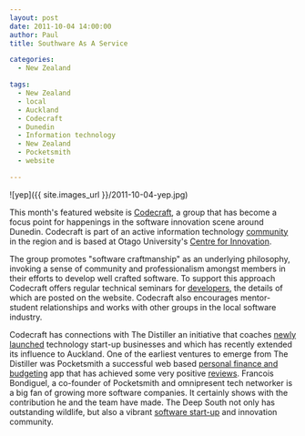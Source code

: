 ```yaml
---
layout: post
date: 2011-10-04 14:00:00
author: Paul
title: Southware As A Service

categories:
  - New Zealand

tags:
  - New Zealand
  - local
  - Auckland
  - Codecraft
  - Dunedin
  - Information technology
  - New Zealand
  - Pocketsmith
  - website

---
```


![yep]({{ site.images_url }}/2011-10-04-yep.jpg)

This month's featured website is [Codecraft](http://codecraft.org.nz/), a group that has become a focus point for happenings in the software innovation scene around Dunedin. Codecraft is part of an active information technology [community](http://codecraft.org.nz/?q=node/8) in the region and is based at Otago University's [Centre for Innovation](http://www.otago.ac.nz/centreforinnovation/).

The group promotes "software craftmanship" as an underlying philosophy, invoking a sense of community and professionalism amongst members in their efforts to develop well crafted software. To support this approach Codecraft offers regular technical seminars for [developers](https://iwantmyname.co.nz/services/developer/), the details of which are posted on the website. Codecraft also encourages mentor-student relationships and works with other groups in the local software industry.

Codecraft has connections with The Distiller an initiative that coaches [newly launched](http://www.thedistiller.org/startups) technology start-up businesses and which has recently extended its influence to Auckland. One of the earliest ventures to emerge from The Distiller was Pocketsmith a successful web based [personal finance and budgeting](http://www.pocketsmith.com/) app that has achieved some very positive [reviews](http://techcrunch.com/2009/07/18/start-saving-pocketsmith-is-a-crystal-ball-for-your-bank-accounts/). Francois Bondiguel, a co-founder of Pocketsmith and omnipresent tech networker is a big fan of growing more software companies. It certainly shows with the contribution he and the team have made. The Deep South not only has outstanding wildlife, but also a vibrant [software start-up](https://iwantmyname.co.nz/blog/2011/09/iwantmyname-backs-startup-weekend.html) and innovation community.

